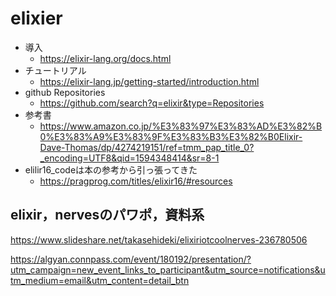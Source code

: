 # elixier

- 導入
    - https://elixir-lang.org/docs.html
- チュートリアル
    - https://elixir-lang.jp/getting-started/introduction.html
- github Repositories
    - https://github.com/search?q=elixir&type=Repositories
- 参考書
    - https://www.amazon.co.jp/%E3%83%97%E3%83%AD%E3%82%B0%E3%83%A9%E3%83%9F%E3%83%B3%E3%82%B0Elixir-Dave-Thomas/dp/4274219151/ref=tmm_pap_title_0?_encoding=UTF8&qid=1594348414&sr=8-1
- elilir16_codeは本の参考から引っ張ってきた
    - https://pragprog.com/titles/elixir16/#resources


## elixir，nervesのパワポ，資料系

https://www.slideshare.net/takasehideki/elixiriotcoolnerves-236780506

https://algyan.connpass.com/event/180192/presentation/?utm_campaign=new_event_links_to_participant&utm_source=notifications&utm_medium=email&utm_content=detail_btn


